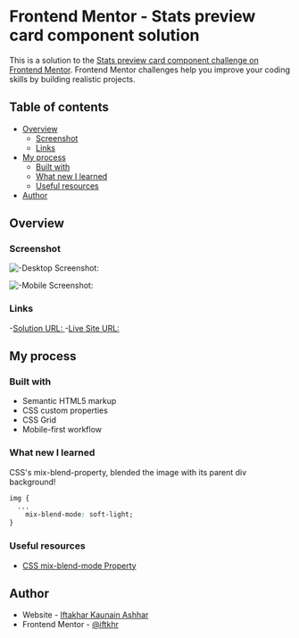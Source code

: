 # Frontend Mentor - Stats preview card component solution

This is a solution to the [Stats preview card component challenge on Frontend Mentor](https://www.frontendmentor.io/challenges/stats-preview-card-component-8JqbgoU62). Frontend Mentor challenges help you improve your coding skills by building realistic projects.

## Table of contents

-   [Overview](#overview)
    -   [Screenshot](#screenshot)
    -   [Links](#links)
-   [My process](#my-process)
    -   [Built with](#built-with)
    -   [What new I learned](#what-new-i-learned)
    -   [Useful resources](#useful-resources)
-   [Author](#author)

## Overview

### Screenshot

![-Desktop Screenshot:](./ss_desktop.png)

![-Mobile Screenshot:](./ss_mobile.png)

### Links

-[Solution URL: ](https://github.com/iftkhr/stats-preview-card) -[Live Site URL: ](https://iftkhr.github.io/stats-preview-card)

## My process

### Built with

-   Semantic HTML5 markup
-   CSS custom properties
-   CSS Grid
-   Mobile-first workflow

### What new I learned

CSS's mix-blend-property, blended the image with its parent div background!

```css
img {
  ...
	mix-blend-mode: soft-light;
}
```

### Useful resources

-   [CSS mix-blend-mode Property](https://www.w3schools.com/cssref/pr_mix-blend-mode.asp)

## Author

-   Website - [Iftakhar Kaunain Ashhar](https://iftkhr.github.io/)
-   Frontend Mentor - [@iftkhr](https://www.frontendmentor.io/profile/iftkhr)
